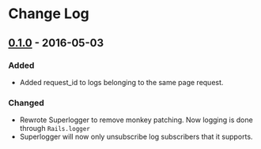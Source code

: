 # Change Log

## [0.1.0] - 2016-05-03
### Added
- Added request_id to logs belonging to the same page request.

### Changed
- Rewrote Superlogger to remove monkey patching. Now logging is done through `Rails.logger`
- Superlogger will now only unsubscribe log subscribers that it supports.

[0.1.0]: https://github.com/moexmen/superlogger/compare/v0.0.2...v0.1.0
